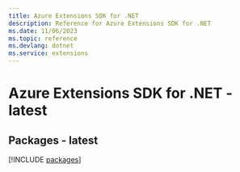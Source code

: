```yaml
---
title: Azure Extensions SDK for .NET
description: Reference for Azure Extensions SDK for .NET
ms.date: 11/06/2023
ms.topic: reference
ms.devlang: dotnet
ms.service: extensions
---
```

# Azure Extensions SDK for .NET - latest
## Packages - latest
[!INCLUDE [packages](extensions-index.md)]